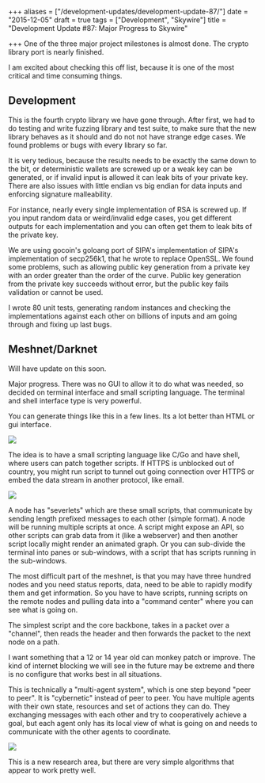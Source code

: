 +++
aliases = ["/development-updates/development-update-87/"]
date = "2015-12-05"
draft = true
tags = ["Development", "Skywire"]
title = "Development Update #87: Major Progress to Skywire"

+++
One of the three major project milestones is almost done. The crypto library port is nearly finished.

I am excited about checking this off list, because it is one of the most critical and time consuming things.

## Development

This is the fourth crypto library we have gone through. After first, we had to do testing and write fuzzing library and test suite, to make sure that the new library behaves as it should and do not not have strange edge cases. We found problems or bugs with every library so far.

It is very tedious, because the results needs to be exactly the same down to the bit, or deterministic wallets are screwed up or a weak key can be generated, or if invalid input is allowed it can leak bits of your private key. There are also issues with little endian vs big endian for data inputs and enforcing signature malleability.

For instance, nearly every single implementation of RSA is screwed up. If you input random data or weird/invalid edge cases, you get different outputs for each implementation and you can often get them to leak bits of the private key.

We are using gocoin's goloang port of SIPA's implementation of SIPA's implementation of secp256k1, that he wrote to replace OpenSSL. We found some problems, such as allowing public key generation from a private key with an order greater than the order of the curve. Public key generation from the private key succeeds without error, but the public key fails validation or cannot be used.

I wrote 80 unit tests, generating random instances and checking the implementations against each other on billions of inputs and am going through and fixing up last bugs.

## Meshnet/Darknet

Will have update on this soon.

Major progress. There was no GUI to allow it to do what was needed, so decided on terminal interface and small scripting language. The terminal and shell interface type is very powerful.

You can generate things like this in a few lines. Its a lot better than HTML or gui interface.

![](/img/dev-update-87-1.gif)

The idea is to have a small scripting language like C/Go and have shell, where users can patch together scripts. If HTTPS is unblocked out of country, you might run script to tunnel out going connection over HTTPS or embed the data stream in another protocol, like email.

![](/img/dev-update-87-2.gif)

A node has "severlets" which are these small scripts, that communicate by sending length prefixed messages to each other (simple format). A node will be running multiple scripts at once. A script might expose an API, so other scripts can grab data from it (like a webserver) and then another script locally might render an animated graph. Or you can sub-divide the terminal into panes or sub-windows, with a script that has scripts running in the sub-windows.

The most difficult part of the meshnet, is that you may have three hundred nodes and you need status reports, data, need to be able to rapidly modify them and get information. So you have to have scripts, running scripts on the remote nodes and pulling data into a "command center" where you can see what is going on.

The simplest script and the core backbone, takes in a packet over a "channel", then reads the header and then forwards the packet to the next node on a path.

I want something that a 12 or 14 year old can monkey patch or improve. The kind of internet blocking we will see in the future may be extreme and there is no configure that works best in all situations.

This is technically a "multi-agent system", which is one step beyond "peer to peer". It is "cybernetic" instead of peer to peer. You have multiple agents with their own state, resources and set of actions they can do. They exchanging messages with each other and try to cooperatively achieve a goal, but each agent only has its local view of what is going on and needs to communicate with the other agents to coordinate.

![](/img/dev-update-87-3.jpg)

This is a new research area, but there are very simple algorithms that appear to work pretty well.